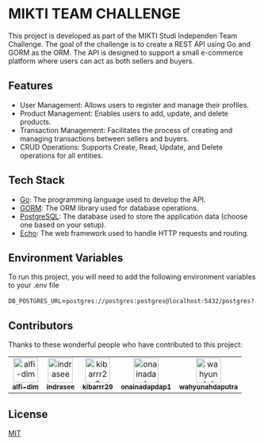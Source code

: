 
# MIKTI TEAM CHALLENGE

This project is developed as part of the MIKTI Studi Independen Team Challenge. The goal of the challenge is to create a REST API using Go and GORM as the ORM. The API is designed to support a small e-commerce platform where users can act as both sellers and buyers.

## Features

- User Management: Allows users to register and manage their profiles.
- Product Management: Enables users to add, update, and delete products.
- Transaction Management: Facilitates the process of creating and managing transactions between sellers and buyers.
- CRUD Operations: Supports Create, Read, Update, and Delete operations for all entities.


## Tech Stack

- [Go](https://go.dev/): The programming language used to develop the API.
- [GORM](https://gorm.io/): The ORM library used for database operations.
- [PostgreSQL](https://www.postgresql.org/): The database used to store the application data (choose one based on your setup).
- [Echo](https://echo.labstack.com/): The web framework used to handle HTTP requests and routing.


## Environment Variables

To run this project, you will need to add the following environment variables to your .env file

`DB_POSTGRES_URL`=`postgres://postgres:postgres@localhost:5432/postgres?`

## Contributors

Thanks to these wonderful people who have contributed to this project:

<table>
  <tr>
    <td align="center">
      <a href="https://github.com/alfi-dim">
        <img src="https://github.com/alfi-dim.png" width="50px;" alt="alfi-dim"/>
        <br />
        <sub><b>alfi-dim</b></sub>
      </a>
    </td>
    <td align="center">
      <a href="https://github.com/indrasee">
        <img src="https://github.com/indrasee.png" width="50px;" alt="indrasee"/>
        <br />
        <sub><b>indrasee</b></sub>
      </a>
    </td>
    <td align="center">
      <a href="https://github.com/kibarrr29">
        <img src="https://github.com/kibarrr29.png" width="50px;" alt="kibarrr29"/>
        <br />
        <sub><b>kibarrr29</b></sub>
      </a>
    </td>
    <td align="center">
      <a href="https://github.com/onainadapdap1">
        <img src="https://github.com/onainadapdap1.png" width="50px;" alt="onainadapdap1"/>
        <br />
        <sub><b>onainadapdap1</b></sub>
      </a>
    </td>
    <td align="center">
      <a href="https://github.com/wahyunahdaputra">
        <img src="https://github.com/wahyunahdaputra.png" width="50px;" alt="wahyunahdaputra"/>
        <br />
        <sub><b>wahyunahdaputra</b></sub>
      </a>
    </td>
  </tr>
</table>


## License

[MIT](https://choosealicense.com/licenses/mit/)

